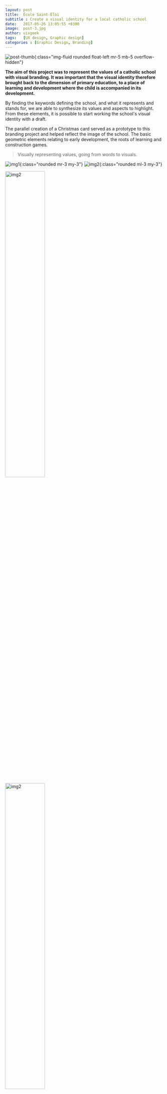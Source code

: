 ```yaml
---
layout: post
title:  École Saint-Éloi
subtitle : Create a visual identity for a local catholic school
date:   2017-05-26 13:05:55 +0300
image:  post-3.jpg
author: uixgeek
tags:   [UX design, Graphic design]
categories : [Graphic Design, Branding]
---
```

![post-thumb]({{site.baseurl}}/assets/images/blog/post-1.jpg){:class="img-fluid rounded float-left mr-5 mb-5 overflow-hidden"}

**The aim of this project was to represent the values of a catholic school with visual branding. It was important that the visual identity therefore brought back to the dimension of primary education, to a place of learning and development where the child is accompanied in its development.**

By finding the keywords defining the school, and what it represents and stands for, we are able to synthesize its values and aspects to highlight. From these elements, it is possible to start working the school's visual identity with a draft.

The parallel creation of a Christmas card served as a prototype to this branding project and helped reflect the image of the school. The basic geometric elements relating to early development, the roots of learning and construction games.

> Visually representing values, going from words to visuals.

![img1]({{site.baseurl}}/assets/images/blog/post-3.jpg){:class="rounded mr-3 my-3"} ![img2]({{site.baseurl}}/assets/images/blog/post-3.jpg){:class="rounded ml-3 my-3"}

<row>
  <div>
    <img src="/assets/images/blog/post-3.jpg" alt="img2" class="rounded float-left" style="width:50%">
  </div>
  <div>
    <img src="/assets/images/blog/post-3.jpg" alt="img2" class="rounded float-left" style="width:50%">
  </div>
</row>

<div>
After the graphic principles were defined, the choice of colors was quite straightforward. A variation of the primary colors, following through the subject of the geometric shapes. These codes were applied first to the logo, then to a pattern system that could be easily declined on different supports. The combinations of simple shapes and colors bring back to elementary education and emphasize the importance of the individual from an early age.
</div>

![img3]({{site.baseurl}}/assets/images/blog/post-3.jpg){:class="mx-auto d-block rounded post-img"}
